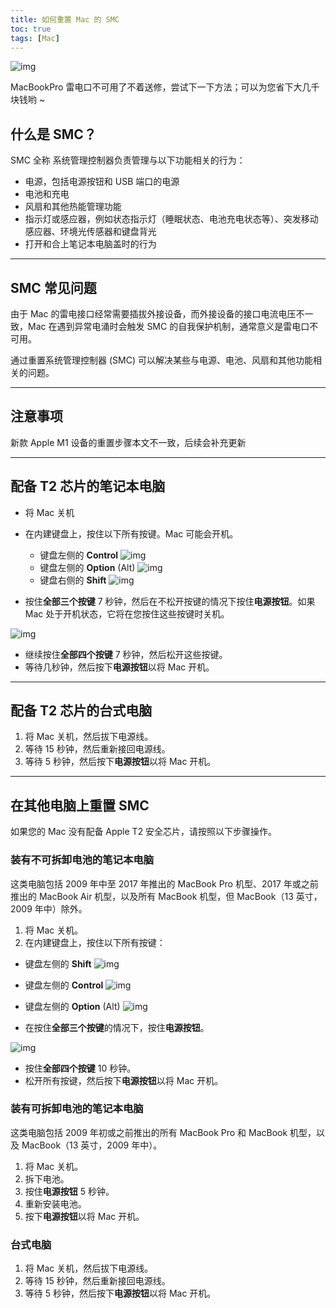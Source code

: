 ```yaml
---
title: 如何重置 Mac 的 SMC
toc: true
tags: [Mac]
---
```



![img](http://ipic-typora-samzong.oss-cn-qingdao.aliyuncs.com//uPic/1617437045272-4d2c8ef2-804a-4ed7-bb53-b241152c780c.png?x-oss-process=image/resize,w_960,m_lfit)

MacBookPro 雷电口不可用了不着送修，尝试下一下方法；可以为您省下大几千块钱哟 ~

## 什么是 SMC？

SMC 全称 系统管理控制器负责管理与以下功能相关的行为：

- 电源，包括电源按钮和 USB 端口的电源
- 电池和充电
- 风扇和其他热能管理功能
- 指示灯或感应器，例如状态指示灯（睡眠状态、电池充电状态等）、突发移动感应器、环境光传感器和键盘背光
- 打开和合上笔记本电脑盖时的行为

------

## SMC 常见问题

由于 Mac 的雷电接口经常需要插拔外接设备，而外接设备的接口电流电压不一致，Mac 在遇到异常电涌时会触发  SMC 的自我保护机制，通常意义是雷电口不可用。

通过重置系统管理控制器 (SMC) 可以解决某些与电源、电池、风扇和其他功能相关的问题。

------

## 注意事项

新款 Apple M1 设备的重置步骤本文不一致，后续会补充更新

------

## 配备 T2 芯片的笔记本电脑

- 将 Mac 关机
- 在内建键盘上，按住以下所有按键。Mac 可能会开机。
  - 键盘左侧的 **Control** ![img](http://ipic-typora-samzong.oss-cn-qingdao.aliyuncs.com//uPic/1617437210613-0f478f9a-1f5b-4b51-8060-6f9af28a4ae0.png?x-oss-process=image/resize,w_960,m_lfit)
  - 键盘左侧的 **Option** (Alt) ![img](http://ipic-typora-samzong.oss-cn-qingdao.aliyuncs.com//uPic/1617437216356-d0ba8e9e-ebb9-4756-8459-124876d0c332.png?x-oss-process=image/resize,w_960,m_lfit)
  - 键盘右侧的 **Shift** ![img](http://ipic-typora-samzong.oss-cn-qingdao.aliyuncs.com//uPic/1617437210667-cdfb2059-1d3d-4cb4-bb6c-88e38c1c3054.png?x-oss-process=image/resize,w_960,m_lfit)

- 按住**全部三个按键** 7 秒钟，然后在不松开按键的情况下按住**电源按钮**。如果 Mac 处于开机状态，它将在您按住这些按键时关机。

![img](http://ipic-typora-samzong.oss-cn-qingdao.aliyuncs.com//uPic/1617437286162-81a557b7-7f54-49b2-9ad6-32716f0b8488.png?x-oss-process=image/resize,w_960,m_lfit)

- 继续按住**全部四个按键** 7 秒钟，然后松开这些按键。
- 等待几秒钟，然后按下**电源按钮**以将 Mac 开机。

------

## 配备 T2 芯片的台式电脑

1. 将 Mac 关机，然后拔下电源线。
2. 等待 15 秒钟，然后重新接回电源线。
3. 等待 5 秒钟，然后按下**电源按钮**以将 Mac 开机。

------

## 在其他电脑上重置 SMC

如果您的 Mac 没有配备 Apple T2 安全芯片，请按照以下步骤操作。

### 装有不可拆卸电池的笔记本电脑

这类电脑包括 2009 年中至 2017 年推出的 MacBook Pro 机型、2017 年或之前推出的 MacBook Air 机型，以及所有 MacBook 机型，但 MacBook（13 英寸，2009 年中）除外。

1. 将 Mac 关机。
2. 在内建键盘上，按住以下所有按键：

- 键盘左侧的 **Shift** ![img](http://ipic-typora-samzong.oss-cn-qingdao.aliyuncs.com//uPic/1617437453096-c4dd55c9-dea8-4ece-810d-d0a6bf880b5a.png?x-oss-process=image/resize,w_960,m_lfit)
- 键盘左侧的 **Control** ![img](http://ipic-typora-samzong.oss-cn-qingdao.aliyuncs.com//uPic/1617437452982-7bdab59b-e4d2-4aa0-863d-59d224b081a9.png?x-oss-process=image/resize,w_960,m_lfit)
- 键盘左侧的 **Option** (Alt) ![img](http://ipic-typora-samzong.oss-cn-qingdao.aliyuncs.com//uPic/1617437453069-12f401d8-bfbf-4657-9323-67169460f2fa.png?x-oss-process=image/resize,w_960,m_lfit)

- 在按住**全部三个按键**的情况下，按住**电源按钮**。

![img](http://ipic-typora-samzong.oss-cn-qingdao.aliyuncs.com//uPic/1617437452835-44611990-1f9b-49c4-a49b-446cef022d56.png?x-oss-process=image/resize,w_960,m_lfit)

- 按住**全部四个按键** 10 秒钟。
- 松开所有按键，然后按下**电源按钮**以将 Mac 开机。

### 装有可拆卸电池的笔记本电脑

这类电脑包括 2009 年初或之前推出的所有 MacBook Pro 和 MacBook 机型，以及 MacBook（13 英寸，2009 年中）。

1. 将 Mac 关机。
2. 拆下电池。
3. 按住**电源按钮** 5 秒钟。
4. 重新安装电池。
5. 按下**电源按钮**以将 Mac 开机。

### 台式电脑

1. 将 Mac 关机，然后拔下电源线。
2. 等待 15 秒钟，然后重新接回电源线。
3. 等待 5 秒钟，然后按下**电源按钮**以将 Mac 开机。
